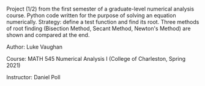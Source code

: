 Project (1/2) from the first semester of a graduate-level numerical analysis course. Python code written for the purpose of solving an equation numerically. Strategy: define a test function and find its root. Three methods of root finding (Bisection Method, Secant Method, Newton's Method) are shown and compared at the end.

Author: Luke Vaughan

Course: MATH 545 Numerical Analysis I (College of Charleston, Spring 2021)

Instructor: Daniel Poll
